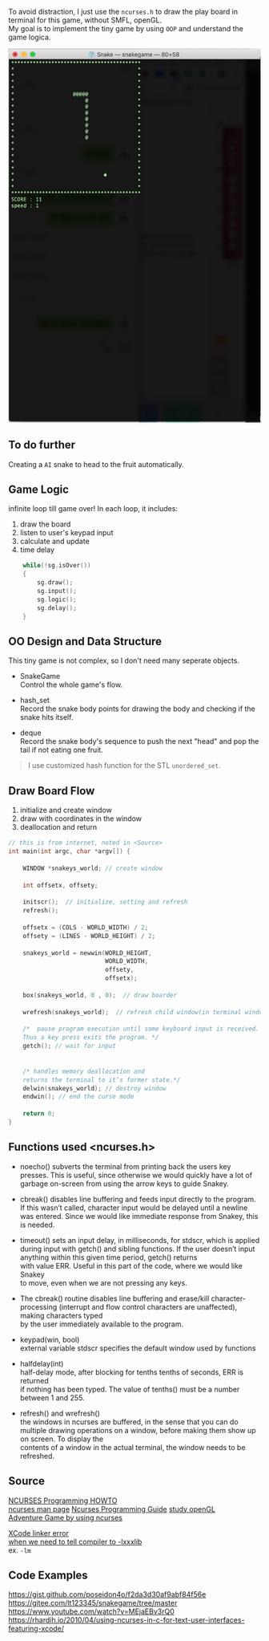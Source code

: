 To avoid distraction, I just use the `ncurses.h` to draw the play board in terminal for this game, without SMFL, openGL.  
My goal is to implement the tiny game by using `OOP` and understand the game logica.  


![Screen Shot](./ScreenShot.png "shot")    

## To do further  
Creating a `AI` snake to head to the fruit automatically.   

## Game Logic  
infinite loop till game over!
In each loop, it includes:
1. draw the board  
2. listen to user's keypad input  
3. calculate and update  
4. time delay   

```c
    while(!sg.isOver())
    {
        sg.draw();
        sg.input();
        sg.logic();
        sg.delay();
    }
```

## OO Design and Data Structure

This tiny game is not complex, so I don't need many seperate objects.   

* SnakeGame  
Control the whole game's flow. 

* hash_set  
Record the snake body points for drawing the body and checking if the snake hits itself. 
* deque  
Record the snake body's sequence to push the next "head" and pop the tail if not eating one fruit.   

> I use customized hash function for the STL `unordered_set`.  

## Draw Board Flow
1. initialize and create window  
2. draw with coordinates in the window  
3. deallocation and return   

```c
// this is from internet, noted in <Source>  
int main(int argc, char *argv[]) {
 
    WINDOW *snakeys_world; // create window

    int offsetx, offsety;
 
    initscr();  // initialize, setting and refresh
    refresh();
 
    offsetx = (COLS - WORLD_WIDTH) / 2;
    offsety = (LINES - WORLD_HEIGHT) / 2;
 
    snakeys_world = newwin(WORLD_HEIGHT,
                           WORLD_WIDTH,
                           offsety,
                           offsetx);
 
    box(snakeys_world, 0 , 0);  // draw boarder 
 
    wrefresh(snakeys_world);  // refresh child window(in terminal window)
 
    /*  pause program execution until some keyboard input is received. 
    Thus a key press exits the program. */
    getch(); // wait for input
 

    /* handles memory deallocation and 
    returns the terminal to it’s former state.*/
    delwin(snakeys_world); // destroy window 
    endwin(); // end the curse mode 
 
    return 0; 
}
```

## Functions used <ncurses.h>

* noecho() subverts the terminal from printing back the users key presses. 
This is useful, since otherwise we would quickly have a lot of garbage on-screen from using the arrow keys to guide Snakey.

* cbreak() disables line buffering and feeds input directly to the program.  
If this wasn’t called, character input would be delayed until a newline was entered. Since we would like immediate response from Snakey, this is needed.

* timeout() sets an input delay, in milliseconds, for stdscr, which is applied  
during input with getch() and sibling functions. 
If the user doesn’t input anything within this given time period, getch() returns   
with value ERR. Useful in this part of the code, where we would like Snakey  
to move, even when we are not pressing any keys.  

* The cbreak() routine disables line buffering and erase/kill character-processing (interrupt and flow control characters are unaffected), making characters typed   
by the user immediately available to the program.  

* keypad(win, bool)  
external variable stdscr specifies the default window used by functions  

* halfdelay(int)  
half-delay mode, after blocking for tenths tenths of seconds, ERR is returned   
if nothing has been typed. The value of tenths() must be a number between 1 and 255.  

* refresh() and wrefresh()  
the windows in ncurses are buffered, in the sense that you can do multiple drawing operations on a window, before making them show up on screen. To display the   
contents of a window in the actual terminal, the window needs to be refreshed.  



## Source  

[NCURSES Programming HOWTO](http://tldp.org/HOWTO/NCURSES-Programming-HOWTO/index.html)  
[ncurses man page](https://invisible-island.net/ncurses/man/ncurses.3x.html)
[Ncurses Programming Guide](http://hughm.cs.ukzn.ac.za/~murrellh/os/notes/ncurses.html)
[study openGL](http://www.opengl-tutorial.org/cn/beginners-tutorials/tutorial-1-opening-a-window/#在mac上生成)  
[Adventure Game by using ncurses](https://linux.cn/article-9383-1.html)   

[XCode linker error](https://blog.csdn.net/liujia216/article/details/53112709)  
[when we need to tell compiler to -lxxxlib](https://www.linuxquestions.org/questions/programming-9/several-undefined-reference-to-error-when-compiling-a-c-programm-186781/ )  
ex.   `-lm` 



## Code Examples   
https://gist.github.com/poseidon4o/f2da3d30af9abf84f56e  
https://gitee.com/lt123345/snakegame/tree/master   
https://www.youtube.com/watch?v=MEjaEBv3rQ0   
https://rhardih.io/2010/04/using-ncurses-in-c-for-text-user-interfaces-featuring-xcode/  
